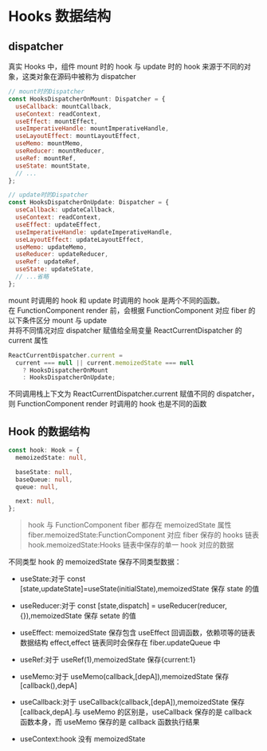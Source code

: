 # Hooks 数据结构

## dispatcher

真实 Hooks 中，组件 mount 时的 hook 与 update 时的 hook 来源于不同的对象，这类对象在源码中被称为 dispatcher

```javascript
// mount时的Dispatcher
const HooksDispatcherOnMount: Dispatcher = {
  useCallback: mountCallback,
  useContext: readContext,
  useEffect: mountEffect,
  useImperativeHandle: mountImperativeHandle,
  useLayoutEffect: mountLayoutEffect,
  useMemo: mountMemo,
  useReducer: mountReducer,
  useRef: mountRef,
  useState: mountState,
  // ...
};

// update时的Dispatcher
const HooksDispatcherOnUpdate: Dispatcher = {
  useCallback: updateCallback,
  useContext: readContext,
  useEffect: updateEffect,
  useImperativeHandle: updateImperativeHandle,
  useLayoutEffect: updateLayoutEffect,
  useMemo: updateMemo,
  useReducer: updateReducer,
  useRef: updateRef,
  useState: updateState,
  // ...省略
};
```

mount 时调用的 hook 和 update 时调用的 hook 是两个不同的函数。  
在 FunctionComponent render 前，会根据 FunctionComponent 对应 fiber 的以下条件区分 mount 与 update  
并将不同情况对应 dispatcher 赋值给全局变量 ReactCurrentDispatcher 的 current 属性

```javascript
ReactCurrentDispatcher.current =
  current === null || current.memoizedState === null
    ? HooksDispatcherOnMount
    : HooksDispatcherOnUpdate;
```

不同调用栈上下文为 ReactCurrentDispatcher.current 赋值不同的 dispatcher，则 FunctionComponent render 时调用的 hook 也是不同的函数

## Hook 的数据结构

```typescript
const hook: Hook = {
  memoizedState: null,

  baseState: null,
  baseQueue: null,
  queue: null,

  next: null,
};
```

> hook 与 FunctionComponent fiber 都存在 memoizedState 属性  
> fiber.memoizedState:FunctionComponent 对应 fiber 保存的 hooks 链表  
> hook.memoizedState:Hooks 链表中保存的单一 hook 对应的数据

不同类型 hook 的 memoizedState 保存不同类型数据：

- useState:对于 const [state,updateState]=useState(initialState),memoizedState 保存 state 的值

- useReducer:对于 const [state,dispatch] = useReducer(reducer,{}),memoizedState 保存 setate 的值

- useEffect: memoizedState 保存包含 useEffect 回调函数，依赖项等的链表数据结构 effect,effect 链表同时会保存在 fiber.updateQueue 中

- useRef:对于 useRef(1),memoizedState 保存{current:1}

- useMemo:对于 useMemo(callback,[depA]),memoizedState 保存[callback(),depA]

- useCallback:对于 useCallback(callback,[depA]),memoizedState 保存[callback,depA].与 useMemo 的区别是，useCallback 保存的是 callback 函数本身，而 useMemo 保存的是 callback 函数执行结果

- useContext:hook 没有 memoizedState
